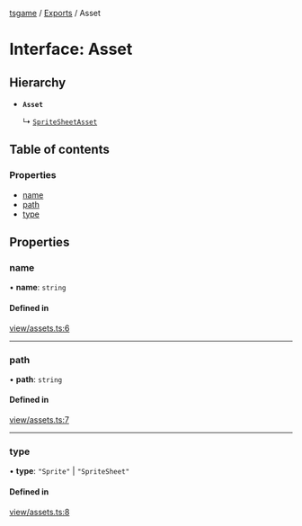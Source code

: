 [tsgame](../README.md) / [Exports](../modules.md) / Asset

# Interface: Asset

## Hierarchy

- **`Asset`**

  ↳ [`SpriteSheetAsset`](SpriteSheetAsset.md)

## Table of contents

### Properties

- [name](Asset.md#name)
- [path](Asset.md#path)
- [type](Asset.md#type)

## Properties

### name

• **name**: `string`

#### Defined in

[view/assets.ts:6](https://github.com/ashleycheung/tsgame/blob/dbeac6a/src/view/assets.ts#L6)

___

### path

• **path**: `string`

#### Defined in

[view/assets.ts:7](https://github.com/ashleycheung/tsgame/blob/dbeac6a/src/view/assets.ts#L7)

___

### type

• **type**: ``"Sprite"`` \| ``"SpriteSheet"``

#### Defined in

[view/assets.ts:8](https://github.com/ashleycheung/tsgame/blob/dbeac6a/src/view/assets.ts#L8)
